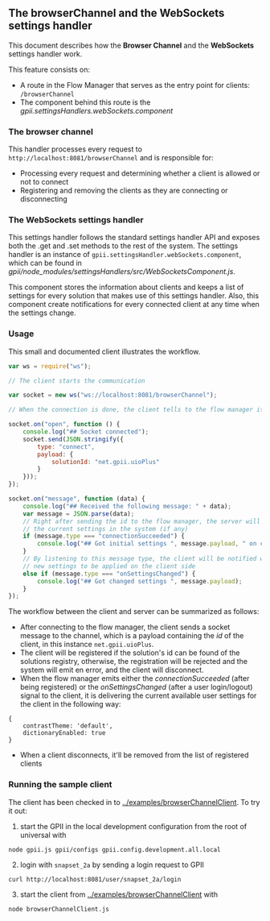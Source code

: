 ## The browserChannel and the WebSockets settings handler

This document describes how the __Browser Channel__ and the __WebSockets__ settings handler work.

This feature consists on:
* A route in the Flow Manager that serves as the entry point for clients: `/browserChannel`
* The component behind this route is the _gpii.settingsHandlers.webSockets.component_

### The browser channel
This handler processes every request to `http://localhost:8081/browserChannel` and is responsible for:
* Processing every request and determining whether a client is allowed or not to connect
* Registering and removing the clients as they are connecting or disconnecting

### The WebSockets settings handler

This settings handler follows the standard settings handler API and exposes both the .get and .set methods to the rest of the system.
The settings handler is an instance of `gpii.settingsHandler.webSockets.component`, which can be found in _gpii/node_modules/settingsHandlers/src/WebSocketsComponent.js_.

This component stores the information about clients and keeps a list of settings for every solution that makes use of this settings handler.
Also, this component create notifications for every connected client at any time when the settings change.

### Usage

This small and documented client illustrates the workflow.

```javascript
var ws = require("ws");

// The client starts the communication

var socket = new ws("ws://localhost:8081/browserChannel");

// When the connection is done, the client tells to the flow manager its id

socket.on("open", function () {
    console.log("## Socket connected");
    socket.send(JSON.stringify({
        type: "connect",
        payload: {
            solutionId: "net.gpii.uioPlus"
        }
    }));
});

socket.on("message", function (data) {
    console.log("## Received the following message: " + data);
    var message = JSON.parse(data);
    // Right after sending the id to the flow manager, the server will return back
    // the current settings in the system (if any)
    if (message.type === "connectionSucceeded") {
        console.log("## Got initial settings ", message.payload, " on connection");
    }
    // By listening to this message type, the client will be notified when the system has
    // new settings to be applied on the client side
    else if (message.type === "onSettingsChanged") {
        console.log("## Got changed settings ", message.payload);
    }
});
```

The workflow between the client and server can be summarized as follows:

* After connecting to the flow manager, the client sends a socket message to the channel, which is a payload containing the *id* of the client, in this instance `net.gpii.uioPlus`.
* The client will be registered if the solution's id can be found of the solutions registry, otherwise, the registration will be rejected and the system will emit en error, and the client will disconnect.
* When the flow manager emits either the _connectionSucceeded_ (after being registered) or the _onSettingsChanged_ (after a user login/logout) signal to the client, it is delivering the current available user settings for the client in the following way:
```
{
    contrastTheme: 'default',
    dictionaryEnabled: true
}
```
* When a client disconnects, it'll be removed from the list of registered clients

### Running the sample client

The client has been checked in to [../examples/browserChannelClient](../examples/browserChannelClient). To try it out:
1. start the GPII in the local development configuration from the root of universal with
```
node gpii.js gpii/configs gpii.config.development.all.local
```

2. login with `snapset_2a` by sending a login request to GPII
```
curl http://localhost:8081/user/snapset_2a/login
```

3. start the client from [../examples/browserChannelClient](../examples/browserChannelClient) with
```
node browserChannelClient.js
```
